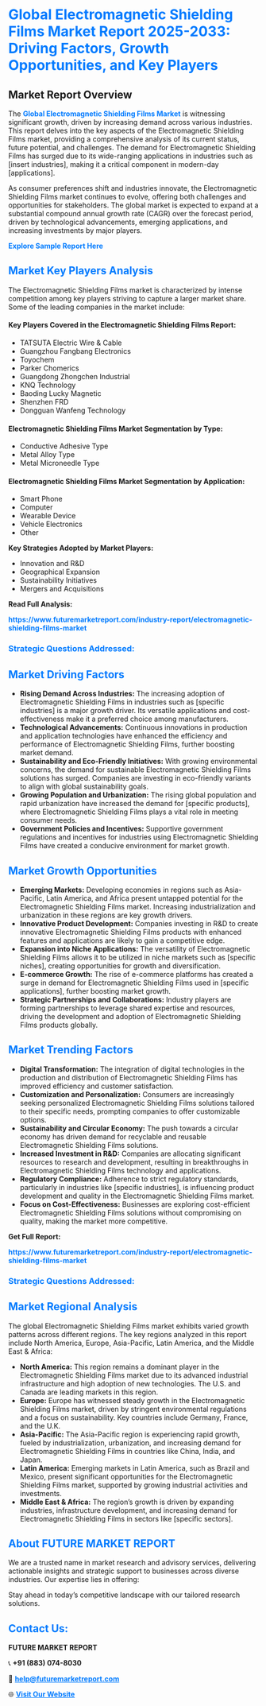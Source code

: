 <h1 style="color: #007BFF;">Global Electromagnetic Shielding Films Market Report 2025-2033: Driving Factors, Growth Opportunities, and Key Players</h1>

<section id="overview">
<h2>Market Report Overview</h2>
<p>The <a href="https://www.futuremarketreport.com/industry-report/electromagnetic-shielding-films-market" style="color: #007BFF; text-decoration: none;"><strong>Global Electromagnetic Shielding Films Market</strong></a> is witnessing significant growth, driven by increasing demand across various industries. This report delves into the key aspects of the Electromagnetic Shielding Films market, providing a comprehensive analysis of its current status, future potential, and challenges. The demand for Electromagnetic Shielding Films has surged due to its wide-ranging applications in industries such as [insert industries], making it a critical component in modern-day [applications].</p>
<p>As consumer preferences shift and industries innovate, the Electromagnetic Shielding Films market continues to evolve, offering both challenges and opportunities for stakeholders. The global market is expected to expand at a substantial compound annual growth rate (CAGR) over the forecast period, driven by technological advancements, emerging applications, and increasing investments by major players.</p>
</section>

<section id="overview">
<p><a href="https://www.futuremarketreport.com/request-sample/reportId=25966" style="color: #007BFF; text-decoration: none;"><strong>Explore Sample Report Here</strong></a></p>
</section>

<section id="key-players">
<h2 style="color: #007BFF;">Market Key Players Analysis</h2>
<p>The Electromagnetic Shielding Films market is characterized by intense competition among key players striving to capture a larger market share. Some of the leading companies in the market include:</p>
<h4>Key Players Covered in the Electromagnetic Shielding Films Report:</h4>
<ul><li>TATSUTA Electric Wire &amp; Cable</li><li>Guangzhou Fangbang Electronics</li><li>Toyochem</li><li>Parker Chomerics</li><li>Guangdong Zhongchen Industrial</li><li>KNQ Technology</li><li>Baoding Lucky Magnetic</li><li>Shenzhen FRD</li><li>Dongguan Wanfeng Technology</li></ul>
<h4>Electromagnetic Shielding Films Market Segmentation by Type:</h4>
<ul><li>Conductive Adhesive Type</li><li>Metal Alloy Type</li><li>Metal Microneedle Type</li></ul>

<h4>Electromagnetic Shielding Films Market Segmentation by Application:</h4>
<ul><li>Smart Phone</li><li>Computer</li><li>Wearable Device</li><li>Vehicle Electronics</li><li>Other</li></ul>
<p><strong>Key Strategies Adopted by Market Players:</strong></p>
<ul>
<li>Innovation and R&D</li>
<li>Geographical Expansion</li>
<li>Sustainability Initiatives</li>
<li>Mergers and Acquisitions</li>
</ul>
</section>

<section>
<p><strong>Read Full Analysis: </strong></p><a href="https://www.futuremarketreport.com/industry-report/electromagnetic-shielding-films-market" style="color: #007BFF; text-decoration: none;"><strong>https://www.futuremarketreport.com/industry-report/electromagnetic-shielding-films-market</strong></a>
<h3 style="color: #007BFF;">Strategic Questions Addressed:</h3>
</section>

<section id="driving-factors">
<h2 style="color: #007BFF;">Market Driving Factors</h2>
<ul>
<li><strong>Rising Demand Across Industries:</strong> The increasing adoption of Electromagnetic Shielding Films in industries such as [specific industries] is a major growth driver. Its versatile applications and cost-effectiveness make it a preferred choice among manufacturers.</li>
<li><strong>Technological Advancements:</strong> Continuous innovations in production and application technologies have enhanced the efficiency and performance of Electromagnetic Shielding Films, further boosting market demand.</li>
<li><strong>Sustainability and Eco-Friendly Initiatives:</strong> With growing environmental concerns, the demand for sustainable Electromagnetic Shielding Films solutions has surged. Companies are investing in eco-friendly variants to align with global sustainability goals.</li>
<li><strong>Growing Population and Urbanization:</strong> The rising global population and rapid urbanization have increased the demand for [specific products], where Electromagnetic Shielding Films plays a vital role in meeting consumer needs.</li>
<li><strong>Government Policies and Incentives:</strong> Supportive government regulations and incentives for industries using Electromagnetic Shielding Films have created a conducive environment for market growth.</li>
</ul>
</section>

<section id="growth-opportunities">
<h2 style="color: #007BFF;">Market Growth Opportunities</h2>
<ul>
<li><strong>Emerging Markets:</strong> Developing economies in regions such as Asia-Pacific, Latin America, and Africa present untapped potential for the Electromagnetic Shielding Films market. Increasing industrialization and urbanization in these regions are key growth drivers.</li>
<li><strong>Innovative Product Development:</strong> Companies investing in R&D to create innovative Electromagnetic Shielding Films products with enhanced features and applications are likely to gain a competitive edge.</li>
<li><strong>Expansion into Niche Applications:</strong> The versatility of Electromagnetic Shielding Films allows it to be utilized in niche markets such as [specific niches], creating opportunities for growth and diversification.</li>
<li><strong>E-commerce Growth:</strong> The rise of e-commerce platforms has created a surge in demand for Electromagnetic Shielding Films used in [specific applications], further boosting market growth.</li>
<li><strong>Strategic Partnerships and Collaborations:</strong> Industry players are forming partnerships to leverage shared expertise and resources, driving the development and adoption of Electromagnetic Shielding Films products globally.</li>
</ul>
</section>

<section id="trending-factors">
<h2 style="color: #007BFF;">Market Trending Factors</h2>
<ul>
<li><strong>Digital Transformation:</strong> The integration of digital technologies in the production and distribution of Electromagnetic Shielding Films has improved efficiency and customer satisfaction.</li>
<li><strong>Customization and Personalization:</strong> Consumers are increasingly seeking personalized Electromagnetic Shielding Films solutions tailored to their specific needs, prompting companies to offer customizable options.</li>
<li><strong>Sustainability and Circular Economy:</strong> The push towards a circular economy has driven demand for recyclable and reusable Electromagnetic Shielding Films solutions.</li>
<li><strong>Increased Investment in R&D:</strong> Companies are allocating significant resources to research and development, resulting in breakthroughs in Electromagnetic Shielding Films technology and applications.</li>
<li><strong>Regulatory Compliance:</strong> Adherence to strict regulatory standards, particularly in industries like [specific industries], is influencing product development and quality in the Electromagnetic Shielding Films market.</li>
<li><strong>Focus on Cost-Effectiveness:</strong> Businesses are exploring cost-efficient Electromagnetic Shielding Films solutions without compromising on quality, making the market more competitive.</li>
</ul>
</section>

<section>
<p><strong>Get Full Report: </strong></p><a href="https://www.futuremarketreport.com/industry-report/electromagnetic-shielding-films-market" style="color: #007BFF; text-decoration: none;"><strong>https://www.futuremarketreport.com/industry-report/electromagnetic-shielding-films-market</strong></a>
<h3 style="color: #007BFF;">Strategic Questions Addressed:</h3>
</section>


<section id="regional-analysis">
<h2 style="color: #007BFF;">Market Regional Analysis</h2>
<p>The global Electromagnetic Shielding Films market exhibits varied growth patterns across different regions. The key regions analyzed in this report include North America, Europe, Asia-Pacific, Latin America, and the Middle East & Africa:</p>
<ul>
<li><strong>North America:</strong> This region remains a dominant player in the Electromagnetic Shielding Films market due to its advanced industrial infrastructure and high adoption of new technologies. The U.S. and Canada are leading markets in this region.</li>
<li><strong>Europe:</strong> Europe has witnessed steady growth in the Electromagnetic Shielding Films market, driven by stringent environmental regulations and a focus on sustainability. Key countries include Germany, France, and the U.K.</li>
<li><strong>Asia-Pacific:</strong> The Asia-Pacific region is experiencing rapid growth, fueled by industrialization, urbanization, and increasing demand for Electromagnetic Shielding Films in countries like China, India, and Japan.</li>
<li><strong>Latin America:</strong> Emerging markets in Latin America, such as Brazil and Mexico, present significant opportunities for the Electromagnetic Shielding Films market, supported by growing industrial activities and investments.</li>
<li><strong>Middle East & Africa:</strong> The region’s growth is driven by expanding industries, infrastructure development, and increasing demand for Electromagnetic Shielding Films in sectors like [specific sectors].</li>
</ul>
</section>

<footer>
<h2 style="color: #007BFF;">About FUTURE MARKET REPORT</h2>
<p>We are a trusted name in market research and advisory services, delivering actionable insights and strategic support to businesses across diverse industries. Our expertise lies in offering:</p>

<p>Stay ahead in today’s competitive landscape with our tailored research solutions.</p>

<h2 style="color: #007BFF;">Contact Us:</h2>
<p><strong>FUTURE MARKET REPORT</strong></p>
<p>📞 <strong>+91 (883) 074-8030</strong></p>
<p>📧 <strong><a href="mailto:help@futuremarketreport.com" style="color: #007BFF;">help@futuremarketreport.com</a></strong></p>
<p>🌐 <strong><a href="https://www.futuremarketreport.com/" style="color: #007BFF;">Visit Our Website</a></strong></p>
</footer>
